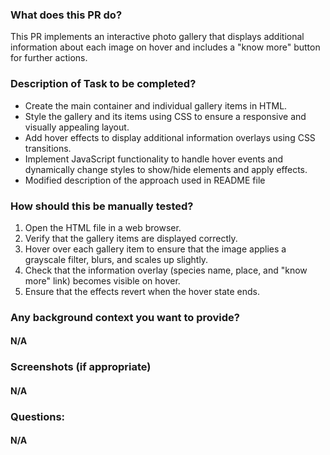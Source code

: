 ### What does this PR do?

This PR implements an interactive photo gallery that displays additional information
about each image on hover and includes a "know more" button for further actions.

### Description of Task to be completed?

- Create the main container and individual gallery items in HTML.
- Style the gallery and its items using CSS to ensure a responsive and visually appealing layout.
- Add hover effects to display additional information overlays using CSS transitions.
- Implement JavaScript functionality to handle hover events and dynamically change styles to show/hide elements and apply effects.
- Modified description of the approach used in README file

### How should this be manually tested?

1. Open the HTML file in a web browser.
2. Verify that the gallery items are displayed correctly.
3. Hover over each gallery item to ensure that the image applies a grayscale filter, blurs, and scales up slightly.
4. Check that the information overlay (species name, place, and "know more" link) becomes visible on hover.
5. Ensure that the effects revert when the hover state ends.

### Any background context you want to provide?

#### N/A

### Screenshots (if appropriate)

#### N/A

### Questions:

#### N/A
